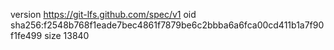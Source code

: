 version https://git-lfs.github.com/spec/v1
oid sha256:f2548b768f1eade7bec4861f7879be6c2bbba6a6fca00cd411b1a7f90f1fe499
size 13840
